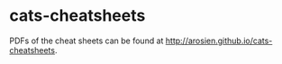 # cats-cheatsheets

PDFs of the cheat sheets can be found at http://arosien.github.io/cats-cheatsheets.
